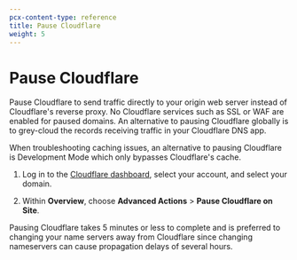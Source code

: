 ```yaml
---
pcx-content-type: reference
title: Pause Cloudflare
weight: 5
---
```


# Pause Cloudflare

Pause Cloudflare to send traffic directly to your origin web server instead of Cloudflare's reverse proxy. No Cloudflare services such as SSL or WAF are enabled for paused domains.  An alternative to pausing Cloudflare globally is to grey-cloud the records receiving traffic in your Cloudflare DNS app.

When troubleshooting caching issues, an alternative to pausing Cloudflare is Development Mode which only bypasses Cloudflare's cache.

1. Log in to the [Cloudflare dashboard](https://dash.cloudflare.com/), select your account, and select your domain.

2. Within **Overview**, choose **Advanced Actions** > **Pause Cloudflare on Site**.

Pausing Cloudflare takes 5 minutes or less to complete and is preferred to changing your name servers away from Cloudflare since changing nameservers can cause propagation delays of several hours.
